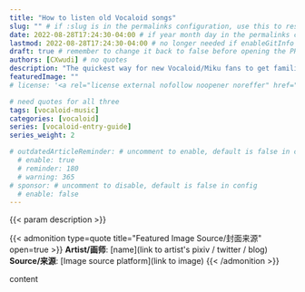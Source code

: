 ```yaml
---
title: "How to listen old Vocaloid songs"
slug: "" # if :slug is in the permalinks configuration, use this to resolve URL conflict with other posts
date: 2022-08-28T17:24:30-04:00 # if year month day in the permalinks configuration and other posts have the same date, modify this to resolve URL conflict with other posts 
lastmod: 2022-08-28T17:24:30-04:00 # no longer needed if enableGitInfo = true
draft: true # remember to change it back to false before opening the PR for publishing
authors: [CXwudi] # no quotes
description: "The quickest way for new Vocaloid/Miku fans to get familiar with Vocaloid and the history"
featuredImage: ""
# license: '<a rel="license external nofollow noopener noreffer" href="https://creativecommons.org/licenses/by/4.0/" target="_blank">CC BY 4.0</a>'

# need quotes for all three
tags: [vocaloid-music]
categories: [vocaloid]
series: [vocaloid-entry-guide]
series_weight: 2

# outdatedArticleReminder: # uncomment to enable, default is false in config 
  # enable: true
  # reminder: 180
  # warning: 365
# sponsor: # uncomment to disable, default is false in config 
  # enable: false
---
```


{{< param description >}}

<!--more-->
{{< admonition type=quote title="Featured Image Source/封面来源" open=true >}}
**Artist/画师**: [name](link to artist's pixiv / twitter / blog) <!--just to insert a double space behind-->  
**Source/来源**: [Image source platform](link to image)
{{< /admonition >}}


content
